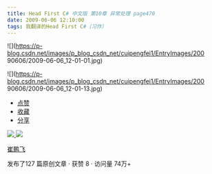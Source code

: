 ```yaml
---
title: Head First C# 中文版 第10章 异常处理 page470
date: 2009-06-06 12:10:00
tags: 我翻译的Head First C#（习作）
---
```

![](https://p-blog.csdn.net/images/p_blog_csdn_net/cuipengfei1/EntryImages/200
90606/2009-06-06_12-01-01.jpg)

![](https://p-blog.csdn.net/images/p_blog_csdn_net/cuipengfei1/EntryImages/200
90606/2009-06-06_12-01-13.jpg)

  * [ 点赞  ](javascript:;)
  * [ 收藏  ](javascript:;)
  * [ 分享 ](javascript:;)

[ ![](https://profile.csdnimg.cn/5/2/5/3_cuipengfei1)
![](https://g.csdnimg.cn/static/user-reg-year/1x/11.png)
](https://blog.csdn.net/cuipengfei1)

[ 崔鹏飞 ](https://blog.csdn.net/cuipengfei1)

发布了127 篇原创文章  ·  获赞 8  ·  访问量 74万+

